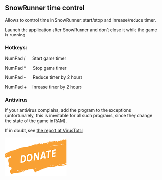 ## SnowRunner time control

Allows to control time in SnowRunner: start/stop and inrease/reduce timer.

Launch the application after SnowRunner and don't close it while the game is running.

### Hotkeys:

NumPad / &nbsp;&nbsp;&nbsp;&nbsp; Start game timer

NumPad * &nbsp;&nbsp;&nbsp;&nbsp; Stop game timer

NumPad - &nbsp;&nbsp;&nbsp;&nbsp; Reduce timer by 2 hours

NumPad + &nbsp;&nbsp;&nbsp; Inrease timer by 2 hours

### Antivirus

If your antivirus complains, add the program to the exceptions (unfortunately, this is inevitable for all such programs, since they change the state of the game in RAM).

If in doubt, see [the report at VirusTotal](https://www.virustotal.com/gui/file/64b26414a007c436af66c39cbdaa92699eb2f90999669efaa1124a2542efd4a6?nocache=1)

[![DONATE](https://github.com/equdevel/equdevel.github.io/blob/main/donate_banner_200px.png)](https://www.donationalerts.com/r/equdevel)

